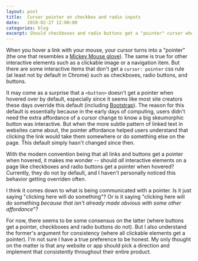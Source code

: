 ```yaml
---
layout: post
title:  Cursor pointer on checkbox and radio inputs
date:   2018-02-27 12:00:00
categories: blog
excerpt: Should checkboxes and radio buttons get a "pointer" cursor when the user hovers them with their mouse? The Chrome default is no, but not everyone agrees.
---
```


When you hover a link with your mouse, your cursor turns into a "pointer" (the one that resembles a [Mickey Mouse glove](https://www.google.com/search?q=mickey+mouse+glove&source=lnms&tbm=isch&sa=X&ved=0ahUKEwi1q6C62cbZAhVr2IMKHQjkBJcQ_AUICigB&biw=1440&bih=780)). The same is true for other interactive elements such as a clickable image or a navigation item. But there are some interactive items that don't get a `cursor: pointer` css rule (at least not by default in Chrome) such as checkboxes, radio buttons, and buttons.

It may come as a surprise that a `<button>` doesn't get a pointer when hovered over by default, especially since it seems like most site creators these days override this default (including [Bootstrap](http://getbootstrap.com/docs/4.0/components/forms/)). The reason for this default is essentially because in the early days of computing, users didn't need the extra affordance of a cursor change to know a big skeumorphic button was interactive. But when the more subtle pattern of linked text in websites came about, the pointer affordance helped users understand that clicking the link would take them somewhere or do something else on the page. This default simply hasn't changed since then.

With the modern convention being that all links and buttons get a pointer when hovered, it makes me wonder -- should *all* interactive elements on a page like checkboxes and radio buttons get a pointer when hovered? Currently, they do not by default, and I haven't personally noticed this behavior getting overriden often.

I think it comes down to what is being communicated with a pointer. Is it just saying "clicking here will do something"? Or is it saying "clicking here will do something *because that isn't already made obvious with some other affordance*"?

For now, there seems to be some consensus on the latter (where buttons get a pointer, checkboxes and radio buttons do not). But I also understand the former's argument for consistency (where all clickable elements get a pointer). I'm not sure I have a true preference to be honest. My only thought on the matter is that any website or app should pick a direction and implement that consistently throughout their entire product.
